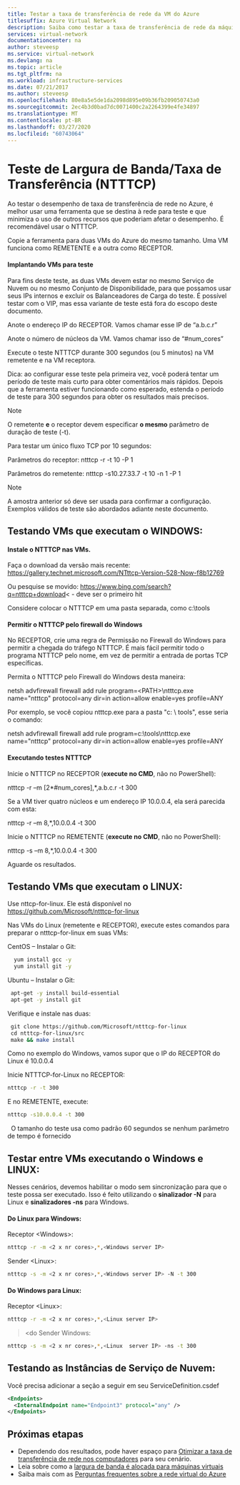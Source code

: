 ```yaml
---
title: Testar a taxa de transferência de rede da VM do Azure
titlesuffix: Azure Virtual Network
description: Saiba como testar a taxa de transferência de rede da máquina virtual do Azure.
services: virtual-network
documentationcenter: na
author: steveesp
ms.service: virtual-network
ms.devlang: na
ms.topic: article
ms.tgt_pltfrm: na
ms.workload: infrastructure-services
ms.date: 07/21/2017
ms.author: steveesp
ms.openlocfilehash: 80e8a5e5de1da2098d895e09b36fb209050743a0
ms.sourcegitcommit: 2ec4b3d0bad7dc0071400c2a2264399e4fe34897
ms.translationtype: MT
ms.contentlocale: pt-BR
ms.lasthandoff: 03/27/2020
ms.locfileid: "60743064"
---
```

# <a name="bandwidththroughput-testing-ntttcp"></a>Teste de Largura de Banda/Taxa de Transferência (NTTTCP)

Ao testar o desempenho de taxa de transferência de rede no Azure, é melhor usar uma ferramenta que se destina à rede para teste e que minimiza o uso de outros recursos que poderiam afetar o desempenho. É recomendável usar o NTTTCP.

Copie a ferramenta para duas VMs do Azure do mesmo tamanho. Uma VM funciona como REMETENTE e a outra como RECEPTOR.

#### <a name="deploying-vms-for-testing"></a>Implantando VMs para teste
Para fins deste teste, as duas VMs devem estar no mesmo Serviço de Nuvem ou no mesmo Conjunto de Disponibilidade, para que possamos usar seus IPs internos e excluir os Balanceadores de Carga do teste. É possível testar com o VIP, mas essa variante de teste está fora do escopo deste documento.

Anote o endereço IP do RECEPTOR. Vamos chamar esse IP de “a.b.c.r”

Anote o número de núcleos da VM. Vamos chamar isso de “\#num\_cores”

Execute o teste NTTTCP durante 300 segundos (ou 5 minutos) na VM remetente e na VM receptora.

Dica: ao configurar esse teste pela primeira vez, você poderá tentar um período de teste mais curto para obter comentários mais rápidos. Depois que a ferramenta estiver funcionando como esperado, estenda o período de teste para 300 segundos para obter os resultados mais precisos.

> [!NOTE]
> O remetente **e** o receptor devem especificar **o mesmo** parâmetro de duração de teste (-t).

Para testar um único fluxo TCP por 10 segundos:

Parâmetros do receptor: ntttcp -r -t 10 -P 1

Parâmetros do remetente: ntttcp -s10.27.33.7 -t 10 -n 1 -P 1

> [!NOTE]
> A amostra anterior só deve ser usada para confirmar a configuração. Exemplos válidos de teste são abordados adiante neste documento.

## <a name="testing-vms-running-windows"></a>Testando VMs que executam o WINDOWS:

#### <a name="get-ntttcp-onto-the-vms"></a>Instale o NTTTCP nas VMs.

Faça o download da versão mais recente: <https://gallery.technet.microsoft.com/NTttcp-Version-528-Now-f8b12769>

Ou pesquise se movido: <https://www.bing.com/search?q=ntttcp+download>\< - deve ser o primeiro hit

Considere colocar o NTTTCP em uma pasta separada, como c:\\tools

#### <a name="allow-ntttcp-through-the-windows-firewall"></a>Permitir o NTTTCP pelo firewall do Windows
No RECEPTOR, crie uma regra de Permissão no Firewall do Windows para permitir a chegada do tráfego NTTTCP. É mais fácil permitir todo o programa NTTTCP pelo nome, em vez de permitir a entrada de portas TCP específicas.

Permita o NTTTCP pelo Firewall do Windows desta maneira:

netsh advfirewall firewall add rule program=\<PATH\>\\ntttcp.exe name="ntttcp" protocol=any dir=in action=allow enable=yes profile=ANY

Por exemplo, se você copiou ntttcp.exe para a pasta "c: \\ tools", esse seria o comando: 

netsh advfirewall firewall add rule program=c:\\tools\\ntttcp.exe name="ntttcp" protocol=any dir=in action=allow enable=yes profile=ANY

#### <a name="running-ntttcp-tests"></a>Executando testes NTTTCP

Inicie o NTTTCP no RECEPTOR (**execute no CMD**, não no PowerShell):

ntttcp -r –m [2\*\#num\_cores],\*,a.b.c.r -t 300

Se a VM tiver quatro núcleos e um endereço IP 10.0.0.4, ela será parecida com esta:

ntttcp -r –m 8,\*,10.0.0.4 -t 300


Inicie o NTTTCP no REMETENTE (**execute no CMD**, não no PowerShell):

ntttcp -s –m 8,\*,10.0.0.4 -t 300 

Aguarde os resultados.


## <a name="testing-vms-running-linux"></a>Testando VMs que executam o LINUX:

Use nttcp-for-linux. Ele está disponível no <https://github.com/Microsoft/ntttcp-for-linux>

Nas VMs do Linux (remetente e RECEPTOR), execute estes comandos para preparar o ntttcp-for-linux em suas VMs:

CentOS – Instalar o Git:
``` bash
  yum install gcc -y  
  yum install git -y
```
Ubuntu – Instalar o Git:
``` bash
 apt-get -y install build-essential  
 apt-get -y install git
```
Verifique e instale nas duas:
``` bash
 git clone https://github.com/Microsoft/ntttcp-for-linux
 cd ntttcp-for-linux/src
 make && make install
```

Como no exemplo do Windows, vamos supor que o IP do RECEPTOR do Linux é 10.0.0.4

Inicie NTTTCP-for-Linux no RECEPTOR:

``` bash
ntttcp -r -t 300
```

E no REMETENTE, execute:

``` bash
ntttcp -s10.0.0.4 -t 300
```
 
O tamanho do teste usa como padrão 60 segundos se nenhum parâmetro de tempo é fornecido

## <a name="testing-between-vms-running-windows-and-linux"></a>Testar entre VMs executando o Windows e LINUX:

Nesses cenários, devemos habilitar o modo sem sincronização para que o teste possa ser executado. Isso é feito utilizando o **sinalizador -N** para Linux e **sinalizadores -ns** para Windows.

#### <a name="from-linux-to-windows"></a>Do Linux para Windows:

Receptor \<Windows>:

``` bash
ntttcp -r -m <2 x nr cores>,*,<Windows server IP>
```

Sender \<Linux>:

``` bash
ntttcp -s -m <2 x nr cores>,*,<Windows server IP> -N -t 300
```

#### <a name="from-windows-to-linux"></a>Do Windows para Linux:

Receptor \<Linux>:

``` bash
ntttcp -r -m <2 x nr cores>,*,<Linux server IP>
```

> \<do Sender Windows:

``` bash
ntttcp -s -m <2 x nr cores>,*,<Linux  server IP> -ns -t 300
```
## <a name="testing-cloud-service-instances"></a>Testando as Instâncias de Serviço de Nuvem:
Você precisa adicionar a seção a seguir em seu ServiceDefinition.csdef
```xml
<Endpoints>
  <InternalEndpoint name="Endpoint3" protocol="any" />
</Endpoints> 
```

## <a name="next-steps"></a>Próximas etapas
* Dependendo dos resultados, pode haver espaço para [Otimizar a taxa de transferência de rede nos computadores](virtual-network-optimize-network-bandwidth.md) para seu cenário.
* Leia sobre como a [largura de banda é alocada para máquinas virtuais](virtual-machine-network-throughput.md)
* Saiba mais com as [Perguntas frequentes sobre a rede virtual do Azure](virtual-networks-faq.md)

